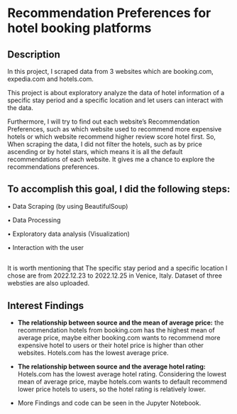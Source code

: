 # Recommendation Preferences for hotel booking platforms

## Description
In this project, I scraped data from 3 websites which are booking.com, expedia.com and hotels.com.

This project is about exploratory analyze the data of hotel information of a specific stay period and a specific location and let users can interact with the data.

Furthermore, I will try to find out each website’s Recommendation Preferences, such as which website used to recommend more expensive hotels or which website recommend higher review score hotel first.
So, When scraping the data, I did not filter the hotels, such as by price ascending or by hotel stars, which means it is all the default recommendations of each website. It gives me a 
chance to explore the recommendations preferences.

## To accomplish this goal, I did the following steps:

• Data Scraping (by using BeautifulSoup)

• Data Processing 

• Exploratory data analysis (Visualization)

• Interaction with the user


## 
It is worth mentioning that The specific stay period and a specific location I chose are from 2022.12.23 to 2022.12.25 in Venice, Italy. 
Dataset of three websties are also uploaded.

## Interest Findings
- **The relationship between source and the mean of average price:** the recommendation hotels from booking.com has the highest mean of average price, maybe either booking.com wants to recommend more expensive hotel to users or their hotel price is higher than other websites. Hotels.com has the lowest average price.

- **The relationship between source and the average hotel rating:** Hotels.com has the lowest average hotel rating. Considering the lowest mean of average price, maybe hotels.com wants to default recommend lower price hotels to users, so the hotel rating is relatively lower.

- More Findings and code can be seen in the Jupyter Notebook.
